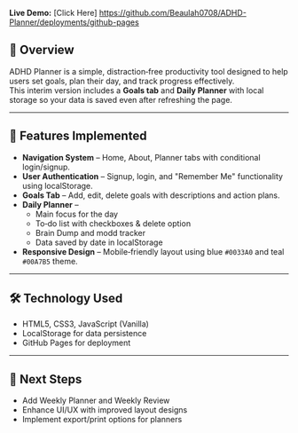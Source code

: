 **Live Demo:** [Click Here] https://github.com/Beaulah0708/ADHD-Planner/deployments/github-pages   

## 📌 Overview
ADHD Planner is a simple, distraction‑free productivity tool designed to help users set goals, plan their day, and track progress effectively.  
This interim version includes a **Goals tab** and **Daily Planner** with local storage so your data is saved even after refreshing the page.

---

## 🚀 Features Implemented
- **Navigation System** – Home, About, Planner tabs with conditional login/signup.
- **User Authentication** – Signup, login, and "Remember Me" functionality using localStorage.
- **Goals Tab** – Add, edit, delete goals with descriptions and action plans.
- **Daily Planner** –  
  - Main focus for the day  
  - To‑do list with checkboxes & delete option  
  - Brain Dump and modd tracker  
  - Data saved by date in localStorage
- **Responsive Design** – Mobile‑friendly layout using blue `#0033A0` and teal `#00A7B5` theme.

---

## 🛠 Technology Used
- HTML5, CSS3, JavaScript (Vanilla)
- LocalStorage for data persistence
- GitHub Pages for deployment

---

## 📅 Next Steps
- Add Weekly Planner and Weekly Review
- Enhance UI/UX with improved layout designs
- Implement export/print options for planners
